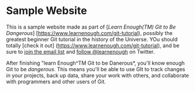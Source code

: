 # Sample Website

This is a sample website made as part of [*Learn Enough(TM) Git to Be Dangerous*]
[https://www.learnenough.com/git-tutorial), possibly the greatest beginner Git tutorial in the history of the Universe. YOu should totally
[check it out] (https://www.learnenough.com/git-tutorial), and be sure to [join the email list](https://www.learnenough.com/#email_list)
and [follow @learnenough](https://twitter.com/learnenough) on Twitter.

After finishing "learn Enough^TM Git to be Danerous*, you'll know enough Git to be *dangerous*. This means you'll be able to use GIt to track
changes in your projects, back up data, share your work with others, and collaborate with programmers and other users of Git.
